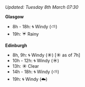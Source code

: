 *Updated: Tuesday 8th March 07:30*

**Glasgow**

* 8h - 18h: :cyclone: Windy (:partly_sunny:)
* 19h: :umbrella: Rainy

**Edinburgh**

* 8h, 9h: :cyclone: Windy (:sunny:) [:sunny: as of 7h]
* 10h - 12h: :cyclone: Windy (:sunny:)
* 13h: :sunny: Clear
* 14h - 18h: :cyclone: Windy (:partly_sunny:)
* 19h: :cyclone: Windy (:cloud:)

